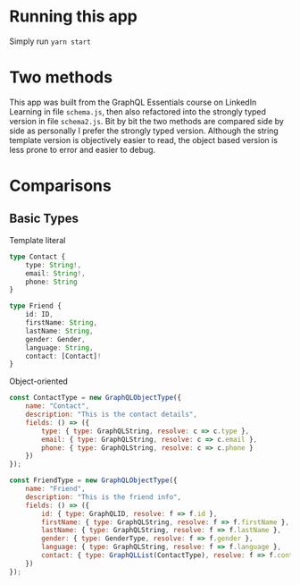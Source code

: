 # Running this app
Simply run `yarn start`

# Two methods
This app was built from the GraphQL Essentials course on LinkedIn Learning in file `schema.js`, then also refactored into the strongly typed version in file `schema2.js`.
Bit by bit the two methods are compared side by side as personally I prefer the strongly typed version.
Although the string template version is objectively easier to read, the object based version is less prone to error and easier to debug.

# Comparisons

## Basic Types
Template literal
```typescript
type Contact {
    type: String!,
    email: String!,
    phone: String
}

type Friend {
    id: ID,
    firstName: String,
    lastName: String, 
    gender: Gender, 
    language: String,
    contact: [Contact]!
}
```

Object-oriented
```javascript
const ContactType = new GraphQLObjectType({
    name: "Contact", 
    description: "This is the contact details",
    fields: () => ({
        type: { type: GraphQLString, resolve: c => c.type },
        email: { type: GraphQLString, resolve: c => c.email },
        phone: { type: GraphQLString, resolve: c => c.phone }
    })
});

const FriendType = new GraphQLObjectType({
    name: "Friend", 
    description: "This is the friend info",
    fields: () => ({
        id: { type: GraphQLID, resolve: f => f.id },
        firstName: { type: GraphQLString, resolve: f => f.firstName },
        lastName: { type: GraphQLString, resolve: f => f.lastName },
        gender: { type: GenderType, resolve: f => f.gender },
        language: { type: GraphQLString, resolve: f => f.language },
        contact: { type: GraphQLList(ContactType), resolve: f => f.contact }
    })
});
```